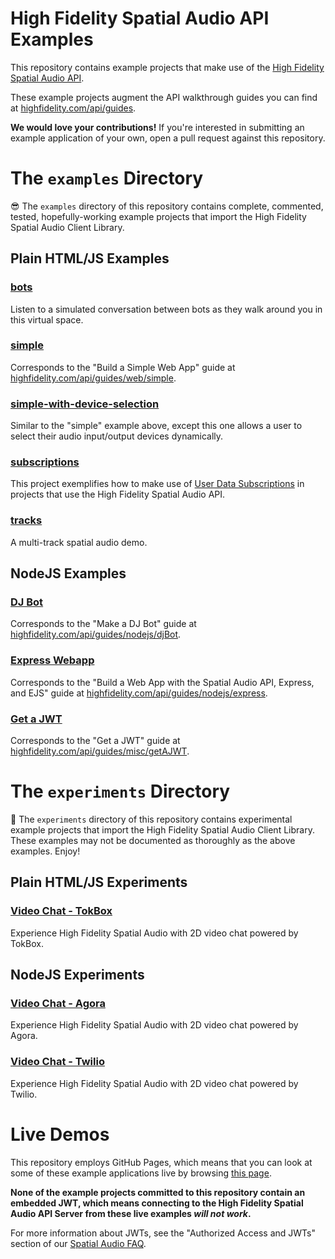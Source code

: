 # High Fidelity Spatial Audio API Examples
This repository contains example projects that make use of the [High Fidelity Spatial Audio API](https://highfidelity.com/api/).

These example projects augment the API walkthrough guides you can find at [highfidelity.com/api/guides](https://www.highfidelity.com/api/guides).

**We would love your contributions!** If you're interested in submitting an example application of your own, open a pull request against this repository.

# The `examples` Directory
😎 The `examples` directory of this repository contains complete, commented, tested, hopefully-working example projects that import the High Fidelity Spatial Audio Client Library.

## Plain HTML/JS Examples
### [bots](./examples/web/bots/)
Listen to a simulated conversation between bots as they walk around you in this virtual space.
### [simple](./examples/web/simple/)
Corresponds to the "Build a Simple Web App" guide at [highfidelity.com/api/guides/web/simple](https://www.highfidelity.com/api/guides/web/simple).
### [simple-with-device-selection](./examples/web/simple-with-device-selection/)
Similar to the "simple" example above, except this one allows a user to select their audio input/output devices dynamically.
### [subscriptions](./examples/web/subscriptions/)
This project exemplifies how to make use of [User Data Subscriptions](https://docs.highfidelity.com/latest/modules/classes_hifiuserdatasubscription.html) in projects that use the High Fidelity Spatial Audio API.
### [tracks](./examples/web/tracks/)
A multi-track spatial audio demo.

## NodeJS Examples
### [DJ Bot](./examples/nodejs/djBot)
Corresponds to the "Make a DJ Bot" guide at [highfidelity.com/api/guides/nodejs/djBot](https://www.highfidelity.com/api/guides/nodejs/djBot).
### [Express Webapp](./examples/nodejs/express-webapp)
Corresponds to the "Build a Web App with the Spatial Audio API, Express, and EJS" guide at [highfidelity.com/api/guides/nodejs/express](https://www.highfidelity.com/api/guides/nodejs/express).
### [Get a JWT](./examples/nodejs/express-webapp)
Corresponds to the "Get a JWT" guide at [highfidelity.com/api/guides/misc/getAJWT](https://www.highfidelity.com/api/guides/misc/getAJWT).

# The `experiments` Directory
🐉 The `experiments` directory of this repository contains experimental example projects that import the High Fidelity Spatial Audio Client Library. These examples may not be documented as thoroughly as the above examples. Enjoy!

## Plain HTML/JS Experiments
### [Video Chat - TokBox](./experiments/web/videochat-tokbox)
Experience High Fidelity Spatial Audio with 2D video chat powered by TokBox.

## NodeJS Experiments
### [Video Chat - Agora](./experiments/nodejs/videochat-agora)
Experience High Fidelity Spatial Audio with 2D video chat powered by Agora.
### [Video Chat - Twilio](./experiments/nodejs/videochat-twilio)
Experience High Fidelity Spatial Audio with 2D video chat powered by Twilio.

# Live Demos
This repository employs GitHub Pages, which means that you can look at some of these example applications live by browsing [this page](https://highfidelity.github.io/Spatial-Audio-API-Examples/).

**None of the example projects committed to this repository contain an embedded JWT, which means connecting to the High Fidelity Spatial Audio API Server from these live examples *will not work*.**

For more information about JWTs, see the "Authorized Access and JWTs" section of our [Spatial Audio FAQ](https://www.highfidelity.com/api-spatial-audio-faq).
